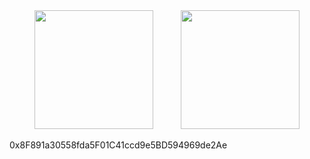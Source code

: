 <div align="center">
  <img height="190" src="https://github-readme-stats.vercel.app/api?username=guilhermelinosp&theme=dark&hide_border=true&include_all_commits=true&count_private=true&text_color=fff&icon_color=fff&title_color=fff&bg_color=0d1117" style="margin-right: 20px;" />
  <img height="190" src="https://github-readme-stats.vercel.app/api/top-langs/?username=guilhermelinosp&theme=dark&hide_border=true&layout=compact&langs_count=8&card_width=300&text_color=fff&icon_color=fff&title_color=fff&bg_color=0d1117" style="margin-left: 20px;" />
</div>

0x8F891a30558fda5F01C41ccd9e5BD594969de2Ae
